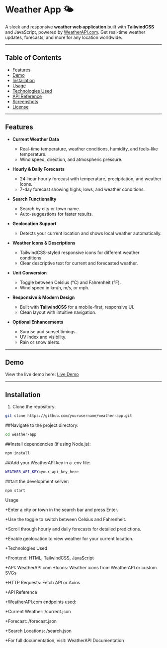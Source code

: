 # Weather App 🌤️

A sleek and responsive **weather web application** built with **TailwindCSS** and JavaScript, powered by [WeatherAPI.com](https://www.weatherapi.com/). Get real-time weather updates, forecasts, and more for any location worldwide.

---

## Table of Contents

- [Features](#features)
- [Demo](#demo)
- [Installation](#installation)
- [Usage](#usage)
- [Technologies Used](#technologies-used)
- [API Reference](#api-reference)
- [Screenshots](#screenshots)
- [License](#license)

---

## Features

- **Current Weather Data**
  - Real-time temperature, weather conditions, humidity, and feels-like temperature.
  - Wind speed, direction, and atmospheric pressure.

- **Hourly & Daily Forecasts**
  - 24-hour hourly forecast with temperature, precipitation, and weather icons.
  - 7-day forecast showing highs, lows, and weather conditions.

- **Search Functionality**
  - Search by city or town name.
  - Auto-suggestions for faster results.

- **Geolocation Support**
  - Detects your current location and shows local weather automatically.

- **Weather Icons & Descriptions**
  - TailwindCSS-styled responsive icons for different weather conditions.
  - Clear descriptive text for current and forecasted weather.

- **Unit Conversion**
  - Toggle between Celsius (°C) and Fahrenheit (°F).
  - Wind speed in km/h, m/s, or mph.

- **Responsive & Modern Design**
  - Built with **TailwindCSS** for a mobile-first, responsive UI.
  - Clean layout with intuitive navigation.

- **Optional Enhancements**
  - Sunrise and sunset timings.
  - UV index and visibility.
  - Rain or snow alerts.

---

## Demo

View the live demo here: [Live Demo](#)

---

## Installation

1. Clone the repository:

```bash
git clone https://github.com/yourusername/weather-app.git

```
##Navigate to the project directory:
```bash
cd weather-app
```

##Install dependencies (if using Node.js):
```bash
npm install
```

##Add your WeatherAPI key in a .env file:
```bash
WEATHER_API_KEY=your_api_key_here
```
##tart the development server:
```bash
npm start
```

Usage

+Enter a city or town in the search bar and press Enter.

+Use the toggle to switch between Celsius and Fahrenheit.

+Scroll through hourly and daily forecasts for detailed predictions.

+Enable geolocation to view weather for your current location.

+Technologies Used

+Frontend: HTML, TailwindCSS, JavaScript

+API: WeatherAPI.com
+Icons: Weather icons from WeatherAPI or custom SVGs

+HTTP Requests: Fetch API or Axios

+API Reference

+WeatherAPI.com endpoints used:

+Current Weather: /current.json

+Forecast: /forecast.json

+Search Locations: /search.json

+For full documentation, visit: WeatherAPI Documentation
